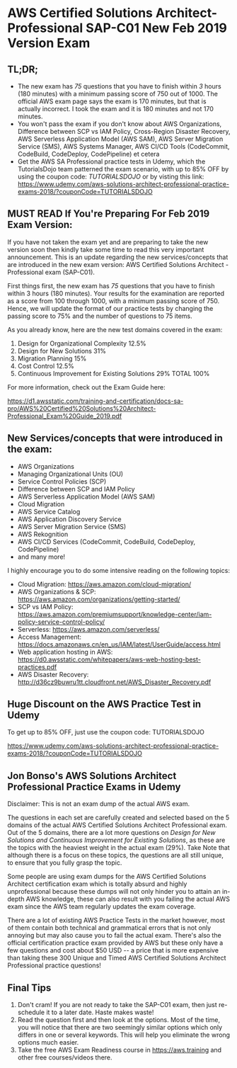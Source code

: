 # AWS Certified Solutions Architect-Professional SAP-C01 New Feb 2019 Version Exam

## TL;DR;

- The new exam has *75* questions that you have to finish within *3* hours (180 minutes) with a minimum passing score of 750 out of 1000. The official AWS exam page says the exam is 170 minutes, but that is actually incorrect. I took the exam and it is 180 minutes and not 170 minutes. 
- You won't pass the exam if you don't know about AWS Organizations, Difference between SCP vs IAM Policy, Cross-Region Disaster Recovery, AWS Serverless Application Model (AWS SAM), AWS Server Migration Service (SMS), AWS Systems Manager, AWS CI/CD Tools (CodeCommit, CodeBuild, CodeDeploy, CodePipeline) et cetera
- Get the AWS SA Professional practice tests in Udemy, which the TutorialsDojo team patterned the exam scenario, with up to 85% OFF by using the coupon code: *TUTORIALSDOJO* or by visting this link:  https://www.udemy.com/aws-solutions-architect-professional-practice-exams-2018/?couponCode=TUTORIALSDOJO



## MUST READ If You're Preparing For Feb 2019 Exam Version: 

If you have not taken the exam yet and are preparing to take the new version soon then kindly take some time to read this very important announcement. This is an update regarding the new services/concepts that are introduced in the new exam version: AWS Certified Solutions Architect - Professional exam (SAP-C01).

First things first, the new exam has *75* questions that you have to finish within 3 hours (180 minutes). Your results for the examination are reported as a score from 100 through 1000, with a minimum passing score of 750. Hence, we will update the format of our practice tests by changing the passing score to 75% and the number of questions to 75 items. 

As you already know, here are the new test domains covered in the exam: 

1. Design for Organizational Complexity 12.5%
2. Design for New Solutions 31%
3. Migration Planning 15%
4. Cost Control 12.5%
5. Continuous Improvement for Existing Solutions 29%
TOTAL 100%

For more information, check out the Exam Guide here: 

https://d1.awsstatic.com/training-and-certification/docs-sa-pro/AWS%20Certified%20Solutions%20Architect-Professional_Exam%20Guide_2019.pdf

## New Services/concepts that were introduced in the exam: 

 - AWS Organizations 
 - Managing Organizational Units (OU) 
 - Service Control Policies (SCP)
 - Difference between SCP and IAM Policy
 - AWS Serverless Application Model (AWS SAM) 
 - Cloud Migration
 - AWS Service Catalog
 - AWS Application Discovery Service
 - AWS Server Migration Service (SMS)
 - AWS Rekognition 
 - AWS CI/CD Services (CodeCommit, CodeBuild, CodeDeploy, CodePipeline) 
 - and many more! 

I highly encourage you to do some intensive reading on the following topics:

 - Cloud Migration: https://aws.amazon.com/cloud-migration/
 - AWS Organizations & SCP: https://aws.amazon.com/organizations/getting-started/
 - SCP vs IAM Policy: https://aws.amazon.com/premiumsupport/knowledge-center/iam-policy-service-control-policy/
 - Serverless: https://aws.amazon.com/serverless/
 - Access Management: https://docs.amazonaws.cn/en_us/IAM/latest/UserGuide/access.html
 - Web application hosting in AWS: https://d0.awsstatic.com/whitepapers/aws-web-hosting-best-practices.pdf
 - AWS Disaster Recovery: http://d36cz9buwru1tt.cloudfront.net/AWS_Disaster_Recovery.pdf


## Huge Discount on the AWS Practice Test in Udemy

To get up to 85% OFF, just use the coupon code: TUTORIALSDOJO

https://www.udemy.com/aws-solutions-architect-professional-practice-exams-2018/?couponCode=TUTORIALSDOJO

## Jon Bonso's AWS Solutions Architect Professional Practice Exams in Udemy

Disclaimer: This is not an exam dump of the actual AWS exam. 

The questions in each set are carefully created and selected based on the 5 domains of the actual AWS Certified Solutions Architect Professional exam. Out of the 5 domains, there are a lot more questions on *Design for New Solutions and Continuous Improvement for Existing Solutions*, as these are the topics with the heaviest weight in the actual exam (29%). Take Note that although there is a focus on these topics, the questions are all still unique, to ensure that you fully grasp the topic.

Some people are using exam dumps for the AWS Certified Solutions Architect certification exam which is totally absurd and highly unprofessional because these dumps will not only hinder you to attain an in-depth AWS knowledge, these can also result with you failing the actual AWS exam since the AWS team regularly updates the exam coverage.

There are a lot of existing AWS Practice Tests in the market however, most of them contain both technical and grammatical errors that is not only annoying but may also cause you to fail the actual exam. There's also the official certification practice exam provided by AWS but these only have a few questions and cost about $50 USD -- a price that is more expensive than taking these 300 Unique and Timed AWS Certified Solutions Architect Professional practice questions!


## Final Tips

1. Don't cram! If you are not ready to take the SAP-C01 exam, then just re-schedule it to a later date. Haste makes waste!
2. Read the question first and then look at the options. Most of the time, you will notice that there are two seemingly similar options which only differs in one or several keywords. This will help you eliminate the wrong options much easier. 
3. Take the free AWS Exam Readiness course in https://aws.training and other free courses/videos there.

